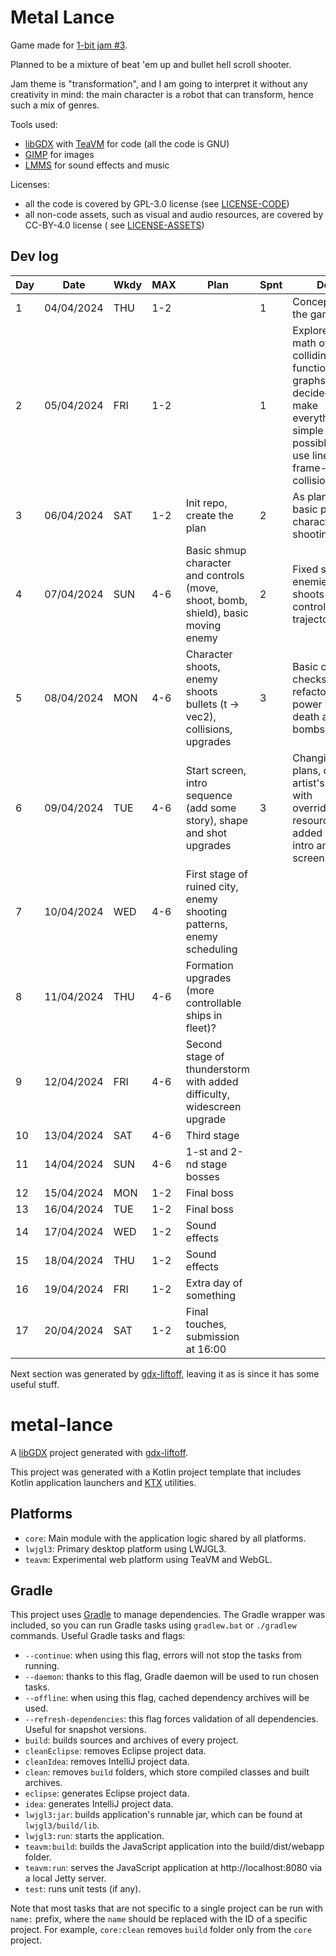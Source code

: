 # Metal Lance

Game made for [1-bit jam #3](https://itch.io/jam/1-bit-jam-three/rate/2633292).

Planned to be a mixture of beat 'em up and bullet hell scroll shooter.

Jam theme is "transformation", and I am going to interpret it without any creativity in mind: the main character is a
robot that can transform, hence such a mix of genres.

Tools used:

* [libGDX](https://github.com/libgdx/libgdx) with [TeaVM](https://github.com/konsoletyper/teavm) for code (all the code
  is GNU)
* [GIMP](https://github.com/GNOME/gimp) for images
* [LMMS](https://github.com/LMMS/lmms) for sound effects and music

Licenses:

* all the code is covered by GPL-3.0 license (see [LICENSE-CODE](LICENSE-CODE))
* all non-code assets, such as visual and audio resources, are covered by CC-BY-4.0 license (
  see [LICENSE-ASSETS](LICENSE-CODE))

## Dev log

| Day | Date       | Wkdy | MAX | Plan                                                                               | Spnt | Done                                                                                                                                          |
|-----|------------|------|-----|------------------------------------------------------------------------------------|------|-----------------------------------------------------------------------------------------------------------------------------------------------|
| 1   | 04/04/2024 | THU  | 1-2 |                                                                                    | 1    | Conceptualized the game                                                                                                                       |
| 2   | 05/04/2024 | FRI  | 1-2 |                                                                                    | 1    | Explored the math of colliding function graphs a bit, decided to make everything as simple as possible (only use linear frame-time collision) |
| 3   | 06/04/2024 | SAT  | 1-2 | Init repo, create the plan                                                         | 2    | As planned + basic playable character + shooting                                                                                              |
| 4   | 07/04/2024 | SUN  | 4-6 | Basic shmup character and controls (move, shoot, bomb, shield), basic moving enemy | 2    | Fixed shooting, enemies that shoots back at controllable trajectory                                                                           |
| 5   | 08/04/2024 | MON  | 4-6 | Character shoots, enemy shoots bullets (t -> vec2), collisions, upgrades           | 3    | Basic collision checks, some refactorings, power ups, death and bombs                                                                         |
| 6   | 09/04/2024 | TUE  | 4-6 | Start screen, intro sequence (add some story), shape and shot upgrades             | 3    | Changing plans, create artist's build with overridable resources, added dummy intro and title screens                                         |
| 7   | 10/04/2024 | WED  | 4-6 | First stage of ruined city, enemy shooting patterns, enemy scheduling              |      |                                                                                                                                               |
| 8   | 11/04/2024 | THU  | 4-6 | Formation upgrades (more controllable ships in fleet)?                             |      |                                                                                                                                               |
| 9   | 12/04/2024 | FRI  | 4-6 | Second stage of thunderstorm with added difficulty, widescreen upgrade             |      |                                                                                                                                               |
| 10  | 13/04/2024 | SAT  | 4-6 | Third stage                                                                        |      |                                                                                                                                               |
| 11  | 14/04/2024 | SUN  | 4-6 | 1-st and 2-nd stage bosses                                                         |      |                                                                                                                                               |
| 12  | 15/04/2024 | MON  | 1-2 | Final boss                                                                         |      |                                                                                                                                               |
| 13  | 16/04/2024 | TUE  | 1-2 | Final boss                                                                         |      |                                                                                                                                               |
| 14  | 17/04/2024 | WED  | 1-2 | Sound effects                                                                      |      |                                                                                                                                               |
| 15  | 18/04/2024 | THU  | 1-2 | Sound effects                                                                      |      |                                                                                                                                               |
| 16  | 19/04/2024 | FRI  | 1-2 | Extra day of something                                                             |      |                                                                                                                                               |
| 17  | 20/04/2024 | SAT  | 1-2 | Final touches, submission at 16:00                                                 |      |                                                                                                                                               |

Next section was generated by [gdx-liftoff](https://github.com/libgdx/gdx-liftoff), leaving it as is since it has some
useful stuff.

# metal-lance

A [libGDX](https://libgdx.com/) project generated with [gdx-liftoff](https://github.com/libgdx/gdx-liftoff).

This project was generated with a Kotlin project template that includes Kotlin application launchers
and [KTX](https://libktx.github.io/) utilities.

## Platforms

- `core`: Main module with the application logic shared by all platforms.
- `lwjgl3`: Primary desktop platform using LWJGL3.
- `teavm`: Experimental web platform using TeaVM and WebGL.

## Gradle

This project uses [Gradle](https://gradle.org/) to manage dependencies.
The Gradle wrapper was included, so you can run Gradle tasks using `gradlew.bat` or `./gradlew` commands.
Useful Gradle tasks and flags:

- `--continue`: when using this flag, errors will not stop the tasks from running.
- `--daemon`: thanks to this flag, Gradle daemon will be used to run chosen tasks.
- `--offline`: when using this flag, cached dependency archives will be used.
- `--refresh-dependencies`: this flag forces validation of all dependencies. Useful for snapshot versions.
- `build`: builds sources and archives of every project.
- `cleanEclipse`: removes Eclipse project data.
- `cleanIdea`: removes IntelliJ project data.
- `clean`: removes `build` folders, which store compiled classes and built archives.
- `eclipse`: generates Eclipse project data.
- `idea`: generates IntelliJ project data.
- `lwjgl3:jar`: builds application's runnable jar, which can be found at `lwjgl3/build/lib`.
- `lwjgl3:run`: starts the application.
- `teavm:build`: builds the JavaScript application into the build/dist/webapp folder.
- `teavm:run`: serves the JavaScript application at http://localhost:8080 via a local Jetty server.
- `test`: runs unit tests (if any).

Note that most tasks that are not specific to a single project can be run with `name:` prefix, where the `name` should
be replaced with the ID of a specific project.
For example, `core:clean` removes `build` folder only from the `core` project.
